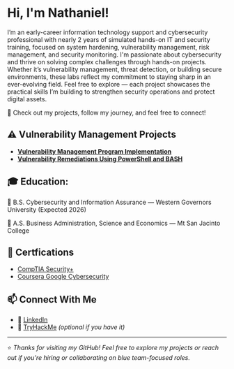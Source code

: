 <h1>Hi, I'm Nathaniel!</h1>

I’m an early-career information technology support and cybersecurity professional with nearly 2 years of simulated hands-on IT and security training, focused on system hardening, vulnerability management, risk management, and security monitoring. I'm passionate about cybersecurity and thrive on solving complex challenges through hands-on projects. Whether it’s vulnerability management, threat detection, or building secure environments, these labs reflect my commitment to staying sharp in an ever-evolving field. Feel free to explore — each project showcases the practical skills I’m building to strengthen security operations and protect digital assets.

🚀 Check out my projects, follow my journey, and feel free to connect!

## ⚠️ Vulnerability Management Projects
- **[Vulnerability Management Program Implementation](https://github.com/nlmarques/vulnerability-management-program)**
- **[Vulnerability Remediations Using PowerShell and BASH](https://github.com/nlmarques/automatic-vulnerability-remediation)**



## 🎓 Education:

🏅 B.S. Cybersecurity and Information Assurance — Western Governors University (Expected 2026) 

🏅 A.S. Business Administration, Science and Economics — Mt San Jacinto College  

## 📜  Certfications

  - [CompTIA Security+](https://www.credly.com/badges/9fc3f44d-e61c-49ed-89d4-7c5b8aa96e7a/public_url)
  - [Coursera Google Cybersecurity](https://coursera.org/share/8a28bf4991ef7eb348a6c47a5206e205)

## 📫 Connect With Me
- 💼 [LinkedIn](https://linkedin.com/in/nlmarques)
- 🧠 [TryHackMe](https://tryhackme.com/p/laporte) *(optional if you have it)*

---

⭐ *Thanks for visiting my GitHub! Feel free to explore my projects or reach out if you’re hiring or collaborating on blue team-focused roles.*
